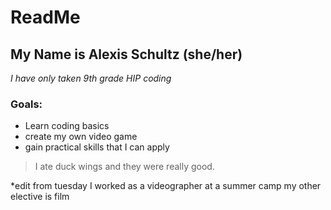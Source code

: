 # ReadMe
## My Name is Alexis Schultz (she/her)
*I have only taken 9th grade HIP coding*
### Goals:
- Learn coding basics
- create my own video game
- gain practical skills that I can apply
> I ate duck wings and they were really good. 

*edit from tuesday 
I worked as a videographer at a summer camp
my other elective is film 
